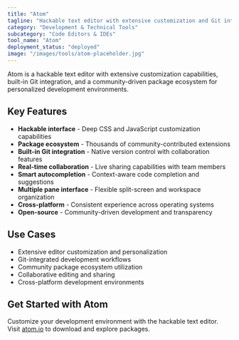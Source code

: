 ```yaml
---
title: "Atom"
tagline: "Hackable text editor with extensive customization and Git integration"
category: "Development & Technical Tools"
subcategory: "Code Editors & IDEs"
tool_name: "Atom"
deployment_status: "deployed"
image: "/images/tools/atom-placeholder.jpg"
---
```

Atom is a hackable text editor with extensive customization capabilities, built-in Git integration, and a community-driven package ecosystem for personalized development environments.

## Key Features

- **Hackable interface** - Deep CSS and JavaScript customization capabilities
- **Package ecosystem** - Thousands of community-contributed extensions
- **Built-in Git integration** - Native version control with collaboration features
- **Real-time collaboration** - Live sharing capabilities with team members
- **Smart autocompletion** - Context-aware code completion and suggestions
- **Multiple pane interface** - Flexible split-screen and workspace organization
- **Cross-platform** - Consistent experience across operating systems
- **Open-source** - Community-driven development and transparency

## Use Cases

- Extensive editor customization and personalization
- Git-integrated development workflows
- Community package ecosystem utilization
- Collaborative editing and sharing
- Cross-platform development environments

## Get Started with Atom

Customize your development environment with the hackable text editor. Visit [atom.io](https://atom.io) to download and explore packages.